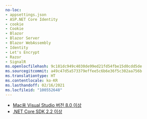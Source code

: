 ```yaml
---
no-loc:
- appsettings.json
- ASP.NET Core Identity
- cookie
- Cookie
- Blazor
- Blazor Server
- Blazor WebAssembly
- Identity
- Let's Encrypt
- Razor
- SignalR
ms.openlocfilehash: 9c181dc949c4030de99ed21fd54fbe15d0cdd5de
ms.sourcegitcommit: a49c47d5a573379effee5c6b6e36f5c302aa756b
ms.translationtype: HT
ms.contentlocale: ko-KR
ms.lasthandoff: 02/16/2021
ms.locfileid: "100552648"
---
```

* [Mac용 Visual Studio 버전 8.0 이상](https://visualstudio.microsoft.com/downloads/)
* [.NET Core SDK 2.2 이상](https://dotnet.microsoft.com/download/dotnet-core)
